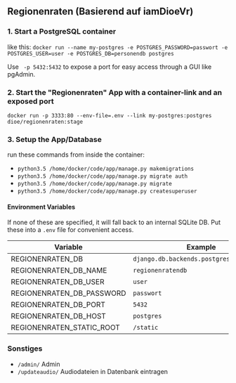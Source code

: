 ## Regionenraten (Basierend auf iamDioeVr)

### 1. Start a PostgreSQL container
like this:
`docker run --name my-postgres -e POSTGRES_PASSWORD=passwort -e POSTGRES_USER=user -e POSTGRES_DB=personendb postgres`

Use ` -p 5432:5432` to expose a port for easy access through a GUI like pgAdmin.

### 2. Start the "Regionenraten" App with a container-link and an exposed port
`docker run -p 3333:80 --env-file=.env --link my-postgres:postgres dioe/regionenraten:stage`

### 3. Setup the App/Database
run these commands from inside the container:
 - `python3.5 /home/docker/code/app/manage.py makemigrations`
 - `python3.5 /home/docker/code/app/manage.py migrate auth`
 - `python3.5 /home/docker/code/app/manage.py migrate`
 - `python3.5 /home/docker/code/app/manage.py createsuperuser`


#### Environment Variables
If none of these are specified, it will fall back to an internal SQLite DB.
Put these into a `.env` file for convenient access.

| Variable              | Example                                      |
|-----------------------|----------------------------------------------|
| REGIONENRATEN_DB          | `django.db.backends.postgresql_psycopg2` |
| REGIONENRATEN_DB_NAME     | `regionenratendb`                        |
| REGIONENRATEN_DB_USER     | `user`                                   |
| REGIONENRATEN_DB_PASSWORD | `passwort`                               |
| REGIONENRATEN_DB_PORT     | `5432`                                   |
| REGIONENRATEN_DB_HOST     | `postgres`                               |
| REGIONENRATEN_STATIC_ROOT | `/static`                                |


### Sonstiges
 - `/admin/` Admin
 - `/updateaudio/` Audiodateien in Datenbank eintragen
